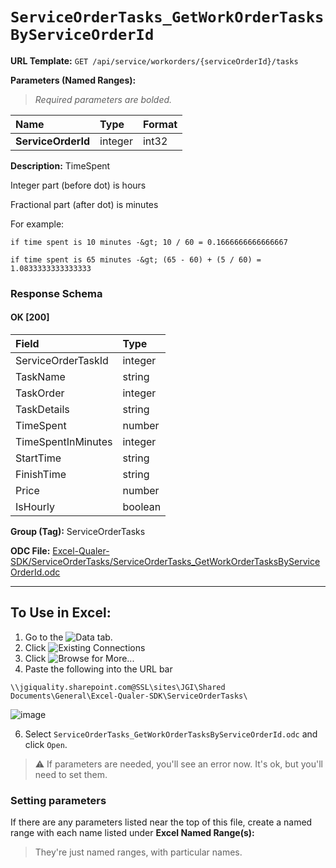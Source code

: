 # `ServiceOrderTasks_GetWorkOrderTasksByServiceOrderId`
> 
    
**URL Template:**
`GET /api/service/workorders/{serviceOrderId}/tasks`

**Parameters (Named Ranges):**

> *Required parameters are bolded.*

| Name               | Type    | Format   |
|:-------------------|:--------|:---------|
| **ServiceOrderId** | integer | int32    |

**Description:**
TimeSpent
Integer part (before dot) is hours
Fractional part (after dot) is minutes
For example:
    if time spent is 10 minutes -&gt; 10 / 60 = 0.1666666666666667
    if time spent is 65 minutes -&gt; (65 - 60) + (5 / 60) = 1.0833333333333333

### Response Schema

#### OK [200]

| Field              | Type    |
|:-------------------|:--------|
| ServiceOrderTaskId | integer |
| TaskName           | string  |
| TaskOrder          | integer |
| TaskDetails        | string  |
| TimeSpent          | number  |
| TimeSpentInMinutes | integer |
| StartTime          | string  |
| FinishTime         | string  |
| Price              | number  |
| IsHourly           | boolean |

**Group (Tag):**
ServiceOrderTasks

**ODC File:**
[Excel-Qualer-SDK/ServiceOrderTasks/ServiceOrderTasks_GetWorkOrderTasksByServiceOrderId.odc](https://github.com/Johnson-Gage-Inspection-Inc/qualer-sdk-odc/blob/main/Excel-Qualer-SDK/ServiceOrderTasks/ServiceOrderTasks_GetWorkOrderTasksByServiceOrderId.odc)

---

To Use in Excel:
---

1. Go to the ![`Data`](https://github.com/user-attachments/assets/da437a70-57b3-4c5b-bb01-4910ece19ed1)
 tab.
3. Click ![Existing Connections](https://github.com/user-attachments/assets/a2f1ed67-b2e0-4c23-ac90-68c870e60289)
4. Click ![`Browse for More...`](https://github.com/user-attachments/assets/8e698494-6865-41e7-b6fa-043aea81809a)
5. Paste the following into the URL bar
```
\\jgiquality.sharepoint.com@SSL\sites\JGI\Shared Documents\General\Excel-Qualer-SDK\ServiceOrderTasks\
```

![image](https://github.com/user-attachments/assets/1e1a8d87-0377-446d-aaf5-d78562991db3)

6. Select `ServiceOrderTasks_GetWorkOrderTasksByServiceOrderId.odc` and click `Open`.

> ⚠️ If parameters are needed, you'll see an error now. It's ok, but you'll need to set them.

### Setting parameters
If there are any parameters listed near the top of this file, create a named range with each name listed under **Excel Named Range(s):**
> They're just named ranges, with particular names.
